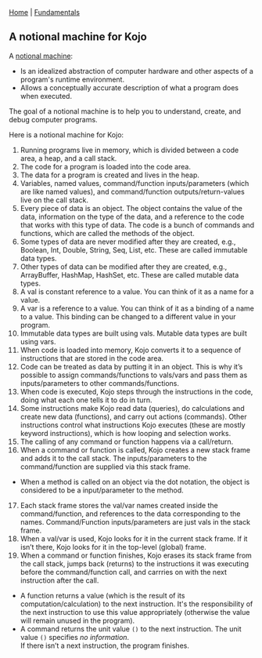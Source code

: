 <div class="nav">
  <a href="../index.html">Home</a> | <a href="../fundamentals-index.html">Fundamentals</a>
</div>

## A notional machine for Kojo

A [notional machine](http://teachtogether.tech/en/index.html#s:models-notional):

* Is an idealized abstraction of computer hardware and other aspects of a program's runtime environment.
* Allows a conceptually accurate description of what a program does when executed.

The goal of a notional machine is to help you to understand, create, and debug computer programs.

Here is a notional machine for Kojo:

1. Running programs live in memory, which is divided between a code area, a heap, and a call stack.
2. The code for a program is loaded into the code area.
3. The data for a program is created and lives in the heap.
4. Variables, named values, command/function inputs/parameters (which are like named values), and command/function outputs/return-values live on the call stack.
5. Every piece of data is an object. The object contains the value of the data, information on the type of the data, and a reference to the code that works with this type of data. The code is a bunch of commands and functions, which are called the methods of the object.
6. Some types of data are never modified after they are created, e.g., Boolean, Int, Double, String, Seq, List, etc. These are called immutable data types.
7. Other types of data can be modified after they are created, e.g., ArrayBuffer, HashMap, HashSet, etc. These are called mutable data types.
8. A val is constant reference to a value. You can think of it as a name for a value.
9. A var is a reference to a value. You can think of it as a binding of a name to a value. This binding can be changed to a different value in your program.
10.  Immutable data types are built using vals. Mutable data types are built using vars.
11.  When code is loaded into memory, Kojo converts it to a sequence of instructions that are stored in the code area. 
12. Code can be treated as data by putting it in an object. This is why it’s possible to assign commands/functions to vals/vars and pass them as inputs/parameters to other commands/functions.
13. When code is executed, Kojo steps through the instructions in the code, doing what each one tells it to do in turn.
14. Some instructions make Kojo read data (queries), do calculations and create new data (functions), and carry out actions (commands). Other instructions control what instructions Kojo executes (these are mostly keyword instructions), which is how looping and selection works. 
15. The calling of any command or function happens via a call/return.
16. When a command or function is called, Kojo creates a new stack frame and adds it to the call stack. The inputs/parameters to the command/function are supplied via this stack frame.
 * When a method is called on an object via the dot notation, the object is considered to be a input/parameter to the method.
17. Each stack frame stores the val/var names created inside the command/function, and references to the data corresponding to the names. Command/Function inputs/parameters are just vals in the stack frame.
18. When a val/var is used, Kojo looks for it in the current stack frame. If it isn’t there, Kojo looks for it in the top-level (global) frame.
19. When a command or function finishes, Kojo erases its stack frame from the call stack, jumps back (returns) to the instructions it was executing before the command/function call, and carrries on with the next instruction after the call.
 * A function returns a value (which is the result of its computation/calculation) to the next instruction. It's the responsibility of the next instruction to use this value appropriately (otherwise the value will remain unused in the program).
 * A command returns the unit value `()` to the next instruction. The unit value `()` specifies *no information*.   
If there isn’t a next instruction, the program finishes.
